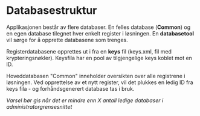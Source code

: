 # Databasestruktur

Applikasjonen består av flere databaser. En felles database (**Common**) og en egen database tilegnet hver enkelt register i løsningen. En **databasetool** vil sørge for å opprette databasene som trenges. 

Registerdatabasene opprettes ut i fra en **keys** fil (keys.xml, fil med krypteringsnøkler). Keysfila har en pool av tilgjengelige keys koblet mot en ID. 

Hoveddatabasen "Common" inneholder oversikten over alle registrene i løsningen. Ved opprettelse av et nytt register, vil det plukkes en ledig ID fra keys fila - og forhåndsgenerert database tas i bruk.

*Varsel bør gis når det er mindre enn X antall ledige databaser i administratorgrensesnittet*
